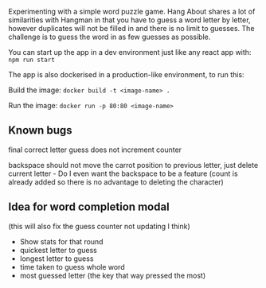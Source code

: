 Experimenting with a simple word puzzle game. Hang About shares a lot of similarities with Hangman in that you have to guess a word letter by letter, however duplicates will not be filled in and there is no limit to guesses. The challenge is to guess the word in as few guesses as possible.


You can start up the app in a dev environment just like any react app with: `npm run start`

The app is also dockerised in a production-like environment, to run this:

Build the image: `docker build -t <image-name> .`

Run the image: `docker run -p 80:80 <image-name>`


## Known bugs

final correct letter guess does not increment counter

backspace should not move the carrot position to previous letter, just delete current letter - Do I even want the backspace to be a feature (count is already added so there is no advantage to deleting the character)

## Idea for word completion modal

(this will also fix the guess counter not updating I think)

- Show stats for that round
- quickest letter to guess
- longest letter to guess
- time taken to guess whole word
- most guessed letter (the key that way pressed the most)

